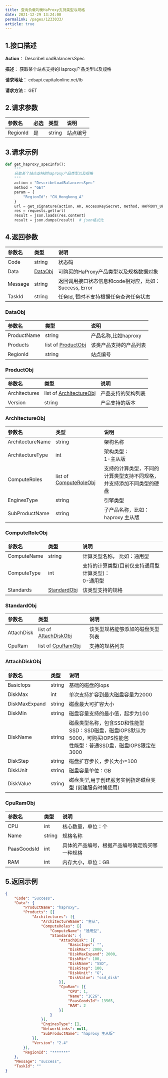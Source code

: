 ```yaml
---
title: 查询负载均衡HaProxy支持类型与规格   
date: 2021-12-29 13:24:00
permalink: /pages/1233033/
article: true
---
```



## 1.接口描述

**Action**： DescribeLoadBalancersSpec

**描述**： 获取某个站点支持的Haproxy产品类型以及规格

**请求地址**： cdsapi.capitalonline.net/lb

**请求方法**： GET

## 2.请求参数

| 参数名   | 必选 | 类型   | 说明     |
| :------- | :--- | :----- | :------- |
| RegionId | 是   | string | 站点编号 |

## 3.请求示例

```python
def get_haproxy_specInfo():
    """
    获取某个站点支持的haproxy产品类型以及规格
    """
    action = "DescribeLoadBalancersSpec"
    method = "GET"
    param = {
        "RegionId": "CN_Hongkong_A"
    }
    url = get_signature(action, AK, AccessKeySecret, method, HAPROXY_URL, param)
    res = requests.get(url)
    result = json.loads(res.content)
    result = json.dumps(result)  # json格式化
```

## 4.返回参数

| 参数名  | 类型                | 说明                                                   |
| :------ | :------------------ | :----------------------------------------------------- |
| Code    | string              | 状态码                                                 |
| Data    | [DataObj](#dataobj) | 可购买的HaProxy产品类型以及规格数据对象                |
| Message | string              | 返回调用接口状态信息和code相对应，比如：Success, Error |
| TaskId  | string              | 任务Id, 暂时不支持根据任务查询任务状态                 |

### DataObj

| 参数名      | 类型                              | 说明                   |
| :---------- | :-------------------------------- | :--------------------- |
| ProductName | string                            | 产品名称,比如haproxy   |
| Products    | list of [ProductObj](#productobj) | 该类产品支持的产品列表 |
| RegionId    | string                            | 站点编号               |

### ProductObj

| 参数名        | 类型                                        | 说明               |
| :------------ | :------------------------------------------ | :----------------- |
| Architectures | list of [ArchitectureObj](#architectureobj) | 产品支持的架构列表 |
| Version       | string                                      | 产品支持的版本     |

### ArchitectureObj

| 参数名           | 类型                                      | 说明                                                         |
| :--------------- | :---------------------------------------- | :----------------------------------------------------------- |
| ArchitectureName | string                                    | 架构名称                                                     |
| ArchitectureType | int                                       | 架构类型：<br/>1-主从版                                      |
| ComputeRoles     | list of [ComputeRoleObj](#computeroleobj) | 支持的计算类型，不同的计算类型支持不同规格，并支持添加不同类型的硬盘 |
| EnginesType      | string                                    | 引擎类型                                                     |
| SubProductName   | string                                    | 子产品名称，比如：haproxy 主从版                             |

### ComputeRoleObj

| 参数名      | 类型                        | 说明                                                       |
| :---------- | :-------------------------- | :--------------------------------------------------------- |
| ComputeName | string                      | 计算类型名称， 比如：通用型                                |
| ComputeType | int                         | 支持的计算类型(目前仅支持通用型计算类型)：<br>0-通用型<br> |
| Standards   | [StandardObj](#standardobj) | 该类型支持的规格                                           |

### StandardObj

| 参数名     | 类型                                    | 说明                             |
| :--------- | :-------------------------------------- | :------------------------------- |
| AttachDisk | list of [AttachDiskObj](#attachdiskobj) | 该类型规格能够添加的磁盘类型列表 |
| CpuRam     | list of [CpuRamObj](#cpuramobj)         | 支持的规格列表                   |

### AttachDiskObj

| 参数名        | 类型   | 说明                                                         |
| :------------ | :----- | :----------------------------------------------------------- |
| BasicIops     | string | 基础的磁盘的iops                                             |
| DiskMax       | int    | 单次支持扩容到最大磁盘容量为2000                             |
| DiskMaxExpand | string | 磁盘最大可扩容大小                                           |
| DiskMin       | string | 磁盘容量支持的最小值，起步为100                              |
| DiskName      | string | 磁盘类型名称，包含SSD和性能型<br />SSD：SSD磁盘，磁盘IOPS默认为5000，可购买IOPS性能包<br />性能型：普通SSD盘，磁盘IOPS限定在3000 |
| DiskStep      | string | 磁盘扩容步长，步长大小=100                                   |
| DiskUnit      | string | 磁盘容量单位：GB                                             |
| DiskValue     | string | 磁盘类型,用于创建服务实例指定磁盘类型 (创建服务时候使用)     |

### CpuRamObj

| 参数名      | 类型   | 说明                                           |
| :---------- | :----- | :--------------------------------------------- |
| CPU         | int    | 核心数量，单位：个                             |
| Name        | string | 规格名称                                       |
| PaasGoodsId | int    | 具体的产品编号，根据产品编号确定购买哪一种规格 |
| RAM         | int    | 内存大小，单位：GB                             |

## 5.返回示例

```json
{
    "Code": "Success",
    "Data": {
        "ProductName": "haproxy",
        "Products": [{
            "Architectures": [{
                "ArchitectureName": "主从",
                "ComputeRoles": [{
                    "ComputeName": "通用型",
                    "Standards": {
                        "AttachDisk": [{
                            "BasicIops": "",
                            "DiskMax": 2000,
                            "DiskMaxExpand": 2000,
                            "DiskMin": 100,
                            "DiskName": "SSD",
                            "DiskStep": 100,
                            "DiskUnit": "G",
                            "DiskValue": "ssd_disk"
                        }],
                        "CpuRam": [{
                            "CPU": 1,
                            "Name": "1C2G",
                            "PaasGoodsId": 13565,
                            "RAM": 2
                        }]
                    }
                }],
                "EnginesType": [],
                "NetworkLinks": null,
                "SubProductName": "haproxy 主从版"
            }],
            "Version": "2.4"
        }],
        "RegionId": "*******"
    },
    "Message": "success",
    "TaskId": ""
}
```


